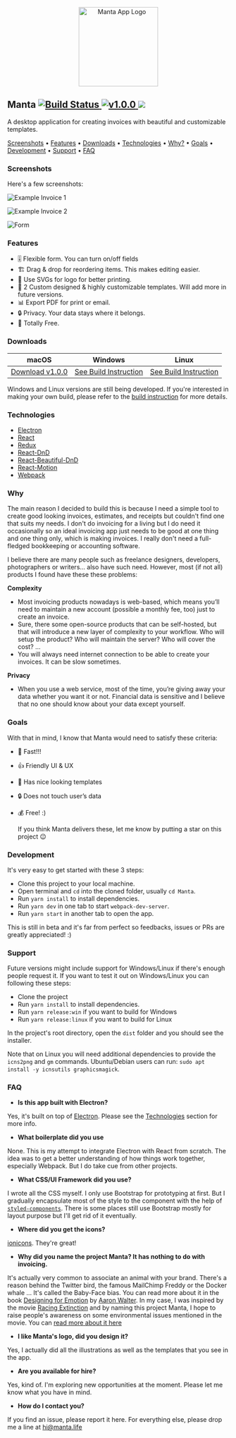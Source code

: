 <p align="center">
  <img src="https://d26dzxoao6i3hh.cloudfront.net/items/0M0W110L142j0t2H0W2X/manta-logo.svg" alt="Manta App Logo" width="180" height="auto"/>
</p>

<h2>
  Manta
  <a href="https://travis-ci.org/hql287/Manta">
    <img src="https://travis-ci.org/hql287/Manta.svg?branch=dev" alt="Build Status">
  </a>
  <a href="https://github.com/hql287/Manta/releases">
    <img src="https://img.shields.io/badge/version-1.0.0-green.svg" alt="v1.0.0">
  </a>
  <a href="./LICENSE.md">
    <img src="https://img.shields.io/badge/license-CC0-blue.svg">
  </a>
</h2>

A desktop application for creating invoices with beautiful and customizable templates.

<a href="#screenshots">Screenshots</a> •
<a href="#features">Features</a> •
<a href="#downloads">Downloads</a> •
<a href="#technologies">Technologies</a> •
<a href="#why">Why?</a> •
<a href="#goals">Goals</a> •
<a href="#development">Development</a> •
<a href="#support">Support</a> •
<a href="#faq">FAQ</a>

### Screenshots

Here's a few screenshots:

![Example Invoice 1](https://d26dzxoao6i3hh.cloudfront.net/items/302k0o2c3i2O2K0q2w1i/example1.jpg?v=93291970)

![Example Invoice 2](https://d26dzxoao6i3hh.cloudfront.net/items/2c0L2f1d3H0J1m0x291c/example2.jpg?v=329619d0)

![Form](https://d26dzxoao6i3hh.cloudfront.net/items/04302b2f0w2t321B1f26/formScreenshot.jpg?v=da6fa66b)

### Features
* 🎚 Flexible form. You can turn on/off fields
* 🏗 Drag & drop for reordering items. This makes editing easier.
* 📐 Use SVGs for logo for better printing.
* 🎨 2 Custom designed & highly customizable templates. Will add more in future versions.
* 📊 Export PDF for print or email.
* 🔒 Privacy. Your data stays where it belongs.
* 💯 Totally Free.

### Downloads

macOS | Windows | Linux
-----------------| ---| ---|
<a href='https://github.com/hql287/Manta/releases/download/v1.0.0/Manta-1.0.0.dmg'>Download v1.0.0</a> | <a href="#support">See Build Instruction</a> | <a href="#support">See Build Instruction</a> |

Windows and Linux versions are still being developed. If you're interested in making your own build, please refer to the [build instruction](#support) for more details.

### Technologies
* [Electron](https://github.com/electron/electron)
* [React](https://github.com/facebook/react)
* [Redux](https://github.com/reactjs/redux)
* [React-DnD](https://github.com/react-dnd/react-dnd)
* [React-Beautiful-DnD](https://github.com/atlassian/react-beautiful-dnd)
* [React-Motion](https://github.com/chenglou/react-motion)
* [Webpack](https://github.com/webpack/webpack)


### Why
The main reason I decided to build this is because I need a simple tool to create good looking invoices, estimates, and receipts but couldn't find one  that suits my needs. I don't do invoicing for a living but I do need it occasionally so an ideal invoicing app just needs to be good at one thing and one thing only, which is making invoices. I really don't need a full-fledged bookkeeping or accounting software.

I believe there are many people such as freelance designers, developers, photographers or writers... also have such need. However, most (if not all) products I found have these these problems:

**Complexity**

* Most invoicing products nowadays is web-based, which means you’ll need to maintain a new account (possible a monthly fee, too) just to create an invoice.
* Sure, there some open-source products that can be self-hosted, but that will introduce a new layer of complexity to your workflow. Who will setup the product? Who will maintain the server? Who will cover the cost? ...
* You will always need internet connection to be able to create your invoices. It can be slow sometimes.

**Privacy**

* When you use a web service, most of the time, you’re giving away your data whether you want it or not. Financial data is sensitive and I believe that no one should know about your data except yourself.


### Goals
With that in mind, I know that Manta would need to satisfy these criteria:

* 🚀 Fast!!!
* 👍 Friendly UI & UX
* 🎉 Has nice looking templates
* 🔒 Does not touch user’s data
* 💰 Free! :)

  If you think Manta delivers these, let me know by putting a star on this project 😉

### Development

It's very easy to get started with these 3 steps:

* Clone this project to your local machine.
* Open terminal and `cd` into the cloned folder, usually `cd Manta`.
* Run `yarn install` to install dependencies.
* Run `yarn dev` in one tab to start `webpack-dev-server`.
* Run `yarn start` in another tab to open the app.

This is still in beta and it's far from perfect so feedbacks, issues or PRs are greatly appreciated! :)

### Support

Future versions might include support for Windows/Linux if there's enough people request it. If you want to test it out on Windows/Linux you can following these steps:

* Clone the project
* Run `yarn install` to install dependencies.
* Run `yarn release:win` if you want to build for Windows
* Run `yarn release:linux` if you want to build for Linux

In the project's root directory, open the `dist` folder and you should see the installer.

Note that on Linux you will need additional dependencies to provide the `icns2png` and `gm` commands.
Ubuntu/Debian users can run: `sudo apt install -y icnsutils graphicsmagick`.


### FAQ

* **Is this app built with Electron?**

Yes, it's built on top of [Electron](#). Please see the [Technologies](#technologies) section for more info.

* **What boilerplate did you use**

None. This is my attempt to integrate Electron with React from scratch. The idea was to get a better understanding of how things work together, especially Webpack.
But I do take cue from other projects.

* **What CSS/UI Framework did you use?**

I wrote all the CSS myself. I only use Bootstrap for prototyping at first. But I gradually encapsulate most of the style to the component with the help of [`styled-components`](https://www.styled-components.com/). There is some places still use Bootstrap mostly for layout purpose but I'll get rid of it eventually.

* **Where did you get the icons?**

[ionicons](http://ionicons.com/). They're great!

* **Why did you name the project Manta? It has nothing to do with invoicing.**

It's actually very common to associate an animal with your brand. There's a reason behind the Twitter bird, the famous MailChimp Freddy or the Docker whale ... It's called the Baby-Face bias. You can read more about it in the book [Designing for Emotion](https://abookapart.com/products/designing-for-emotion) by [Aaron Walter](http://aarronwalter.com/).
In my case, I was inspired by the movie [Racing Extinction](http://racingextinction.com/) and by naming this project Manta, I hope to raise people's awareness on some environmental issues mentioned in the movie. You can [read more about it here](https://manta.life/about)

* **I like Manta's logo, did you design it?**

Yes, I actually did all the illustrations as well as the templates that you see in the app.

* **Are you available for hire?**

Yes, kind of. I'm exploring new opportunities at the moment. Please let me know what you have in mind.

* **How do I contact you?**

If you find an issue, please report it here. For everything else, please drop me a line at hi@manta.life





